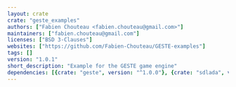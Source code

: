 ```yaml
---
layout: crate
crate: "geste_examples"
authors: ["Fabien Chouteau <fabien.chouteau@gmail.com>"]
maintainers: ["fabien.chouteau@gmail.com"]
licenses: ["BSD 3-Clauses"]
websites: ["https://github.com/Fabien-Chouteau/GESTE-examples"]
tags: []
version: "1.0.1"
short_description: "Example for the GESTE game engine"
dependencies: [{crate: "geste", version: "^1.0.0"}, {crate: "sdlada", version: "^2.3.1"}]
---
```



